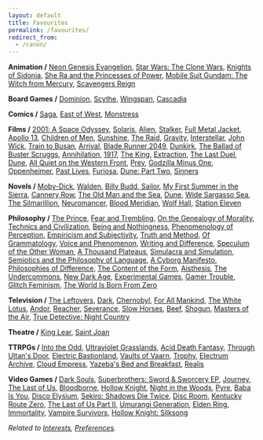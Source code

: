 ```yaml
---
layout: default
title: Favourites
permalink: /favourites/
redirect_from:
  - /canon/
---
```


**Animation /**
[Neon Genesis Evangelion](https://en.wikipedia.org/wiki/Neon_Genesis_Evangelion "Anno 1995"),
[Star Wars: The Clone Wars](https://en.wikipedia.org/wiki/Star_Wars:_The_Clone_Wars "Lucas 2008"),
[Knights of Sidonia](https://en.wikipedia.org/wiki/Knights_of_Sidonia "Shizuno 2014"),
[She Ra and the Princesses of Power](https://en.wikipedia.org/wiki/She-Ra_and_the_Princesses_of_Power "Stevenson 2018"),
[Mobile Suit Gundam: The Witch from Mercury](https://en.wikipedia.org/wiki/Mobile_Suit_Gundam:_The_Witch_from_Mercury "Yatate and Tomino 2022"),
[Scavengers Reign](https://en.wikipedia.org/wiki/Scavengers_Reign "Bennett and Huettner 2023")

**Board Games /**
[Dominion](https://en.wikipedia.org/wiki/Dominion_(card_game) "Vaccarino 2008"),
[Scythe](https://en.wikipedia.org/wiki/Scythe_(board_game) "Stegmaier 2016"),
[Wingspan](https://en.wikipedia.org/wiki/Wingspan_(board_game) "Hargrave 2019"),
[Cascadia](https://en.wikipedia.org/wiki/Cascadia_(board_game) "Flynn 2021")

**Comics /**
[Saga](https://en.wikipedia.org/wiki/Saga_(comics) "Vaughan 2012"),
[East of West](https://en.wikipedia.org/wiki/East_of_West "Hickman 2013"),
[Monstress](https://en.wikipedia.org/wiki/Monstress_(comics) "Liu 2015")

**Films /**
[2001: A Space Odyssey](https://en.wikipedia.org/wiki/2001:_A_Space_Odyssey "Kubrick 1968"),
[Solaris](https://en.wikipedia.org/wiki/Solaris_(1972_film) "Tarkovsky 1972"),
[Alien](https://en.wikipedia.org/wiki/Alien_(film) "Scott 1979"),
[Stalker](https://en.wikipedia.org/wiki/Stalker_(1979_film) "Tarkovsky 1979"),
[Full Metal Jacket](https://en.wikipedia.org/wiki/Full_Metal_Jacket "Kubrick 1987"),
[Apollo 13](https://en.wikipedia.org/wiki/Apollo_13_(film) "Howard 1995"),
[Children of Men](https://en.wikipedia.org/wiki/Children_of_Men "Cuarón 2006"),
[Sunshine](https://en.wikipedia.org/wiki/Sunshine_(2007_film) "Boyle 2007"),
[The Raid](https://en.wikipedia.org/wiki/The_Raid_(2011_film) "Evans 2011"),
[Gravity](https://en.wikipedia.org/wiki/Gravity_(2013_film) "Cuarón 2013"),
[Interstellar](https://en.wikipedia.org/wiki/Interstellar_(film) "Nolan 2014"),
[John Wick](https://en.wikipedia.org/wiki/John_Wick_(film) "Stahelski 2014"),
[Train to Busan](https://en.wikipedia.org/wiki/Train_to_Busan "Yeon 2016"),
[Arrival](https://en.wikipedia.org/wiki/Arrival_(film) "Villeneuve 2016"),
[Blade Runner 2049](https://en.wikipedia.org/wiki/Blade_Runner_2049 "Villeneuve 2017"),
[Dunkirk](https://en.wikipedia.org/wiki/Dunkirk_(2017_film) "Nolan 2017"),
[The Ballad of Buster Scruggs](https://en.wikipedia.org/wiki/The_Ballad_of_Buster_Scruggs "Coen and Coen 2018"),
[Annihilation](https://en.wikipedia.org/wiki/Annihilation_(film) "Garland 2018"),
[1917](https://en.wikipedia.org/wiki/1917_(2019_film) "Mendes 2019"),
[The King](https://en.wikipedia.org/wiki/The_King_(2019_film) "Michôd 2019"),
[Extraction](https://en.wikipedia.org/wiki/Extraction_(2020_film) "Hargrave 2020"),
[The Last Duel](https://en.wikipedia.org/wiki/The_Last_Duel_(2021_film) "Scott 2021"),
[Dune](https://en.wikipedia.org/wiki/Dune_(2021_film) "Villeneuve 2021"),
[All Quiet on the Western Front](https://en.wikipedia.org/wiki/All_Quiet_on_the_Western_Front_(2022_film) "Berger 2022"),
[Prey](https://en.wikipedia.org/wiki/Prey_(2022_film) "Trachtenberg 2022"),
[Godzilla Minus One](https://en.wikipedia.org/wiki/Godzilla_Minus_One "Yamazaki 2023"),
[Oppenheimer](https://en.wikipedia.org/wiki/Oppenheimer_(film) "Nolan 2023"),
[Past Lives](https://en.wikipedia.org/wiki/Past_Lives_(film) "Song 2023"),
[Furiosa](https://en.wikipedia.org/wiki/Furiosa:_A_Mad_Max_Saga "Miller 2024"),
[Dune: Part Two](https://en.wikipedia.org/wiki/Dune:_Part_Two "Villeneuve 2024"),
[Sinners](https://en.wikipedia.org/wiki/Sinners_(2025_film) "Coogler 2025")

**Novels /**
[Moby-Dick](https://en.wikipedia.org/wiki/Moby-Dick "Melville 1851"),
[Walden](https://en.wikipedia.org/wiki/Walden "Thoreau 1854"),
[Billy Budd, Sailor](https://en.wikipedia.org/wiki/Billy_Budd "Melville 1891"),
[My First Summer in the Sierra](https://vault.sierraclub.org/john_muir_exhibit/writings/my_first_summer_in_the_sierra/),
[Cannery Row](https://en.wikipedia.org/wiki/Cannery_Row_(novel) "Steinbeck 1945"),
[The Old Man and the Sea](https://en.wikipedia.org/wiki/The_Old_Man_and_the_Sea "Hemingway 1952"),
[Dune](https://en.wikipedia.org/wiki/Dune_(novel) "Herbert 1965"),
[Wide Sargasso Sea](https://en.wikipedia.org/wiki/Wide_Sargasso_Sea "Rhys 1966"),
[The Silmarillion](https://en.wikipedia.org/wiki/The_Silmarillion "Tolkien 1977"),
[Neuromancer](https://en.wikipedia.org/wiki/Neuromancer "Gibson 1984"),
[Blood Meridian](https://en.wikipedia.org/wiki/Blood_Meridian "McCarthy 1985"),
[Wolf Hall](https://en.wikipedia.org/wiki/Wolf_Hall "Mantel 2009"),
[Station Eleven](https://en.wikipedia.org/wiki/Station_Eleven "Mandel 2014")

**Philosophy /**
[The Prince](https://en.wikipedia.org/wiki/The_Prince "Machiavelli 1532"),
[Fear and Trembling](https://en.wikipedia.org/wiki/Fear_and_Trembling "Kierkegaard 1843"),
[On the Genealogy of Morality](https://en.wikipedia.org/wiki/On_the_Genealogy_of_Morality "Nietzsche 1887"),
[Technics and Civilization](https://en.wikipedia.org/wiki/Technics_and_Civilization "Mumford 1934"),
[Being and Nothingness](https://en.wikipedia.org/wiki/Being_and_Nothingness "Sartre 1943"),
[Phenomenology of Perception](https://en.wikipedia.org/wiki/Phenomenology_of_Perception "Merleau-Ponty 1945"),
[Empiricism and Subjectivity](https://cup.columbia.edu/book/empiricism-and-subjectivity/9780231068130/ "Deleuze 1953"),
[Truth and Method](https://en.wikipedia.org/wiki/Truth_and_Method "Gadamer 1960"),
[Of Grammatology](https://en.wikipedia.org/wiki/Of_Grammatology "Derrida 1967"),
[Voice and Phenomenon](https://en.wikipedia.org/wiki/Speech_and_Phenomena "Derrida 1967"),
[Writing and Difference](https://en.wikipedia.org/wiki/Writing_and_Difference "Derrida 1967"),
[Speculum of the Other Woman](https://en.wikipedia.org/wiki/Luce_Irigaray "Irigaray 1974"),
[A Thousand Plateaus](https://en.wikipedia.org/wiki/A_Thousand_Plateaus "Deleuze and Guattari 1980"),
[Simulacra and Simulation](https://en.wikipedia.org/wiki/Simulacra_and_Simulation "Baudrillard 1981"),
[Semiotics and the Philosophy of Language](https://en.wikipedia.org/wiki/Umberto_Eco "Eco 1984"),
[A Cyborg Manifesto](https://en.wikipedia.org/wiki/A_Cyborg_Manifesto "Haraway 1985"),
[Philosophies of Difference](https://en.wikipedia.org/wiki/Fran%C3%A7ois_Laruelle "Laruelle 1986"),
[The Content of the Form](https://en.wikipedia.org/wiki/Hayden_White "White 1987"),
[Aisthesis](https://en.wikipedia.org/wiki/Jacques_Ranci%C3%A8re "Rancière 2011"),
[The Undercommons](https://en.wikipedia.org/wiki/The_Undercommons "Harney and Moten 2013"),
[New Dark Age](https://www.versobooks.com/en-ca/products/640-new-dark-age "Bridle 2018"),
[Experimental Games](https://press.uchicago.edu/ucp/books/book/chicago/E/bo38460558.html "Jagoda 2020"),
[Gamer Trouble](https://nyupress.org/9781479834921/gamer-trouble/ "Phillips 2020"),
[Glitch Feminism](https://www.versobooks.com/en-ca/products/460-glitch-feminism "Russell 2020"),
[The World Is Born From Zero](https://www.degruyterbrill.com/document/doi/10.1515/9783110719451/ "Kunzelman 2022")

**Television /**
[The Leftovers](https://en.wikipedia.org/wiki/The_Leftovers_(TV_series) "HBO 2014"),
[Dark](https://en.wikipedia.org/wiki/Dark_(TV_series) "Netflix 2017"),
[Chernobyl](https://en.wikipedia.org/wiki/Chernobyl_(miniseries) "HBO 2019"),
[For All Mankind](https://en.wikipedia.org/wiki/For_All_Mankind_(TV_series) "Apple TV+ 2019"),
[The White Lotus](https://en.wikipedia.org/wiki/The_White_Lotus "HBO 2021"),
[Andor](https://en.wikipedia.org/wiki/Andor_(TV_series) "Disney+ 2022"),
[Reacher](https://en.wikipedia.org/wiki/Reacher_(TV_series) "Amazon Prime 2022"),
[Severance](https://en.wikipedia.org/wiki/Severance_(TV_series) "Apple TV+ 2022"),
[Slow Horses](https://en.wikipedia.org/wiki/Slow_Horses "Apple TV+ 2022"),
[Beef](https://en.wikipedia.org/wiki/Beef_(TV_series) "Netflix 2023"),
[Shogun](https://en.wikipedia.org/wiki/Sh%C5%8Dgun_(2024_TV_series) "FX 2024"),
[Masters of the Air](https://en.wikipedia.org/wiki/Masters_of_the_Air "Apple TV+ 2024"),
[True Detective: Night Country](https://en.wikipedia.org/wiki/True_Detective_season_4 "HBO 2024")

**Theatre /**
[King Lear](https://en.wikipedia.org/wiki/King_Lear "Shakespeare 1605"),
[Saint Joan](https://en.wikipedia.org/wiki/Saint_Joan_(play) "Shaw 1923")

**TTRPGs /**
[Into the Odd](https://freeleaguepublishing.com/games/into-the-odd/ "McDowall 2015"),
[Ultraviolet Grasslands](https://www.exaltedfuneral.com/products/uvg-2e "Rejec 2018"),
[Acid Death Fantasy](https://www.melsonia.com/products/acid-death-fantasy "Gearing 2019"),
[Through Ultan's Door](https://throughultansdoor.bigcartel.com/ "Laurence 2019"),
[Electric Bastionland](https://modiphius.net/products/electric-bastionland "McDowall 2020"),
[Vaults of Vaarn](https://vaultsofvaarn.com/ "Hunt 2020"),
[Trophy](https://trophyrpg.com/ "Ross 2021"),
[Electrum Archive](https://www.electrumarchive.com/ "Boven 2022"),
[Cloud Empress](https://cloudempress.com/ "Watt 2023"),
[Yazeba's Bed and Breakfast](https://possumcreekgames.com/en-ca/pages/yazebas-bed-breakfast "Dragon 2023"),
[Realis](https://thecalcutec.itch.io/realis "Walker 2025")

**Video Games /**
[Dark Souls](https://en.wikipedia.org/wiki/Dark_Souls_(video_game) "FromSoftware 2011"),
[Superbrothers: Sword & Sworcery EP](https://en.wikipedia.org/wiki/Superbrothers:_Sword_%26_Sworcery_EP "Superbrothers 2011"),
[Journey](https://en.wikipedia.org/wiki/Journey_(2012_video_game)),
[The Last of Us](https://en.wikipedia.org/wiki/The_Last_of_Us_(video_game) "Naughty Dog 2013"),
[Bloodborne](https://en.wikipedia.org/wiki/Bloodborne "FromSoftware 2015"),
[Hollow Knight](https://en.wikipedia.org/wiki/Hollow_Knight "Team Cherry 2017"),
[Night in the Woods](https://en.wikipedia.org/wiki/Night_in_the_Woods "Infinite Fall 2017"),
[Pyre](https://en.wikipedia.org/wiki/Pyre_(video_game) "Supergiant Games 2017"),
[Baba Is You](https://en.wikipedia.org/wiki/Baba_Is_You "Hempuli 2019"),
[Disco Elysium](https://en.wikipedia.org/wiki/Disco_Elysium "ZA/UM 2019"),
[Sekiro: Shadows Die Twice](https://en.wikipedia.org/wiki/Sekiro:_Shadows_Die_Twice "FromSoftware 2019"),
[Disc Room](https://en.wikipedia.org/wiki/Disc_Room "Terri, Dose, Kitty, and JW 2020"),
[Kentucky Route Zero](https://en.wikipedia.org/wiki/Kentucky_Route_Zero "Cardboard Computer 2020"),
[The Last of Us Part II](https://en.wikipedia.org/wiki/The_Last_of_Us_Part_II "Naughty Dog 2020"),
[Umurangi Generation](https://en.wikipedia.org/wiki/Umurangi_Generation "Origame Digital 2020"),
[Elden Ring](https://en.wikipedia.org/wiki/Elden_Ring "FromSoftware 2022"),
[Immortality](https://en.wikipedia.org/wiki/Immortality_(video_game)),
[Vampire Survivors](https://en.wikipedia.org/wiki/Vampire_Survivors "poncle 2022"),
[Hollow Knight: Silksong](https://en.wikipedia.org/wiki/Hollow_Knight:_Silksong "Team Cherry 2025")

*Related to [Interests](https://steinea.xyz/interests/), [Preferences](/preferences/).*
